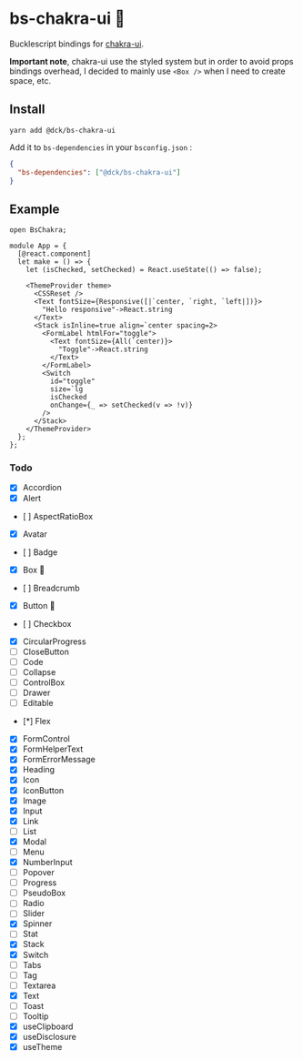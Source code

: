 # bs-chakra-ui 🚧

Bucklescript bindings for [chakra-ui](https://chakra-ui.com).

**Important note**, chakra-ui use the styled system but in order to avoid props bindings overhead, I decided to mainly use `<Box />` when I need to create space, etc.

## Install

```
yarn add @dck/bs-chakra-ui
```

Add it to `bs-dependencies` in your `bsconfig.json` :

```json
{
  "bs-dependencies": ["@dck/bs-chakra-ui"]
}
```

## Example

```reason
open BsChakra;

module App = {
  [@react.component]
  let make = () => {
    let (isChecked, setChecked) = React.useState(() => false);

    <ThemeProvider theme>
      <CSSReset />
      <Text fontSize={Responsive([|`center, `right, `left|])}>
        "Hello responsive"->React.string
      </Text>
      <Stack isInline=true align=`center spacing=2>
        <FormLabel htmlFor="toggle">
          <Text fontSize={All(`center)}>
            "Toggle"->React.string
          </Text>
        </FormLabel>
        <Switch
          id="toggle"
          size=`lg
          isChecked
          onChange={_ => setChecked(v => !v)}
        />
      </Stack>
    </ThemeProvider>
  };
};
```

### Todo

* [x] Accordion
* [x] Alert
* [ ] AspectRatioBox
* [x] Avatar
* [ ] Badge
* [x] Box 🚧
* [ ] Breadcrumb
* [x] Button 🚧
* [ ] Checkbox
* [x] CircularProgress
* [ ] CloseButton
* [ ] Code
* [ ] Collapse
* [ ] ControlBox
* [ ] Drawer
* [ ] Editable
* [*] Flex
* [x] FormControl
* [x] FormHelperText
* [x] FormErrorMessage
* [x] Heading
* [x] Icon
* [x] IconButton
* [x] Image
* [x] Input
* [x] Link
* [ ] List
* [x] Modal
* [ ] Menu
* [x] NumberInput
* [ ] Popover
* [ ] Progress
* [ ] PseudoBox
* [ ] Radio
* [ ] Slider
* [x] Spinner
* [ ] Stat
* [x] Stack
* [x] Switch
* [ ] Tabs
* [ ] Tag
* [ ] Textarea
* [x] Text
* [ ] Toast
* [ ] Tooltip
* [x] useClipboard
* [x] useDisclosure
* [x] useTheme
